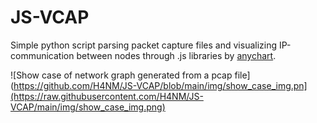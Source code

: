 # JS-VCAP

Simple python script parsing packet capture files and visualizing IP-communication between nodes through .js libraries by [anychart](https://www.anychart.com/).

![Show case of network graph generated from a pcap file](https://github.com/H4NM/JS-VCAP/blob/main/img/show_case_img.pn](https://raw.githubusercontent.com/H4NM/JS-VCAP/main/img/show_case_img.png)

